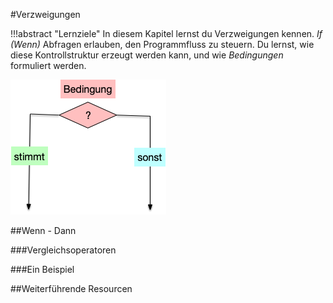 #Verzweigungen

!!!abstract "Lernziele"
    In diesem Kapitel lernst du Verzweigungen kennen. *If (Wenn)* Abfragen erlauben, den Programmfluss zu steuern. Du lernst, wie diese Kontrollstruktur erzeugt werden kann, und wie *Bedingungen* formuliert werden.

![Verzweigung](img/conditional.png)

##Wenn - Dann

###Vergleichsoperatoren

###Ein Beispiel

##Weiterführende Resourcen